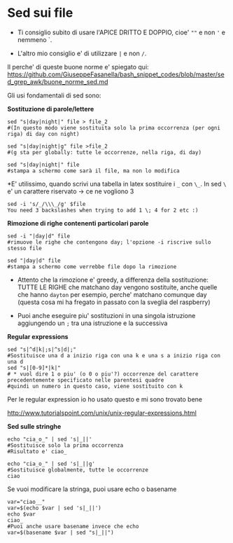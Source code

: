 # Sed sui file
* Ti consiglio subito di usare l'APICE DRITTO E DOPPIO, cioe' `""` e non `'` e nemmeno \`.

* L'altro mio consiglio e' di utilizzare `|` e non `/`.

Il perche' di queste buone norme e' spiegato qui:
https://github.com/GiuseppeFasanella/bash_snippet_codes/blob/master/sed_grep_awk/buone_norme_sed.md

Gli usi fondamentali di sed sono:

**Sostituzione di parole/lettere**
```
sed "s|day|night|" file > file_2
#(In questo modo viene sostituita solo la prima occorrenza (per ogni riga) di day con night)
```
```
sed "s|day|night|g" file >file_2
#(g sta per globally: tutte le occorrenze, nella riga, di day)
```
```
sed "s|day|night|" file
#stampa a schermo come sarà il file, ma non lo modifica
```

*E' utilissimo, quando scrivi una tabella in latex sostituire i `_` con `\_`.
In sed `\` e' un carattere riservato -> ce ne vogliono 3 
```
sed -i 's/_/\\\_/g' $file
You need 3 backslashes when trying to add 1 \; 4 for 2 etc :)
```
**Rimozione di righe contenenti particolari parole**
```
sed -i "|day|d" file
#rimuove le righe che contengono day; l'opzione -i riscrive sullo stesso file
```
```
sed "|day|d" file
#stampa a schermo come verrebbe file dopo la rimozione
```
* Attento che la rimozione e' greedy, a differenza della sostituzione: TUTTE LE RIGHE che matchano day vengono sostituite, anche quelle che hanno `dayton` per esempio, perche' matchano comunque day (questa cosa mi ha fregato
in passato con la sveglia del raspberry)

* Puoi anche eseguire piu' sostituzioni in una singola istruzione aggiungendo un `;` tra una istruzione e la successiva

**Regular expressions**
```
sed "s|^d|k|;s|^s|d|;"
#Sostituisce una d a inizio riga con una k e una s a inizio riga con una d
sed "s|[0-9]*|k|" 
# * vuol dire 1 o piu' (o 0 o piu'?) occorrenze del carattere precedentemente specificato nelle parentesi quadre
#quindi un numero in questo caso, viene sostituito con k
```
Per le regular expression io ho usato questo e mi sono trovato bene

http://www.tutorialspoint.com/unix/unix-regular-expressions.html

**Sed sulle stringhe**
```
echo "cia_o_" | sed 's|_||'
#Sostituisce solo la prima occorrenza
#Risultato e' ciao_
```
```
echo "cia_o_" | sed 's|_||g'
#Sostituisce globalmente, tutte le occorrenze
ciao
```

Se vuoi modificare la stringa, puoi usare echo o basename
```
var="ciao__"
var=$(echo $var | sed 's|_||')
echo $var
ciao_
#Puoi anche usare basename invece che echo
var=$(basename $var | sed "s|_||")
```

